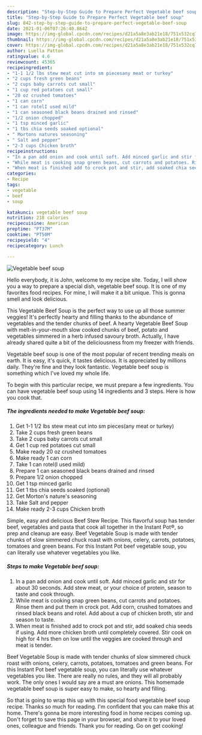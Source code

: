 ```yaml
---
description: "Step-by-Step Guide to Prepare Perfect Vegetable beef soup"
title: "Step-by-Step Guide to Prepare Perfect Vegetable beef soup"
slug: 842-step-by-step-guide-to-prepare-perfect-vegetable-beef-soup
date: 2021-01-06T07:26:40.864Z
image: https://img-global.cpcdn.com/recipes/d21a5a8e3ab21e18/751x532cq70/vegetable-beef-soup-recipe-main-photo.jpg
thumbnail: https://img-global.cpcdn.com/recipes/d21a5a8e3ab21e18/751x532cq70/vegetable-beef-soup-recipe-main-photo.jpg
cover: https://img-global.cpcdn.com/recipes/d21a5a8e3ab21e18/751x532cq70/vegetable-beef-soup-recipe-main-photo.jpg
author: Luella Patton
ratingvalue: 4.6
reviewcount: 45365
recipeingredient:
- "1-1 1/2 lbs stew meat cut into sm piecesany meat or turkey"
- "2 cups fresh green beans"
- "2 cups baby carrots cut small"
- "1 cup red potatoes cut small"
- "20 oz crushed tomatoes"
- "1 can corn"
- "1 can rotelI used mild"
- "1 can seasoned black beans drained and rinsed"
- "1/2 onion chopped"
- "1 tsp minced garlic"
- "1 tbs chia seeds soaked optional"
- " Mortons natures seasoning"
- " Salt and pepper"
- "2-3 cups Chicken broth"
recipeinstructions:
- "In a pan add onion and cook until soft. Add minced garlic and stir for about 30 seconds. Add stew meat, or your choice of protein, season to taste and cook through."
- "While meat is cooking snap green beans, cut carrots and potatoes. Rinse them and put them in crock pot. Add corn, crushed tomatoes and rinsed black beans and rotel. Add about a cup of chicken broth, stir and season to taste."
- "When meat is finished add to crock pot and stir, add soaked chia seeds if using. Add more chicken broth until completely covered. Stir cook on high for 4 hrs then on low until the veggies are cooked through and meat is tender."
categories:
- Recipe
tags:
- vegetable
- beef
- soup

katakunci: vegetable beef soup 
nutrition: 218 calories
recipecuisine: American
preptime: "PT37M"
cooktime: "PT50M"
recipeyield: "4"
recipecategory: Lunch

---
```



![Vegetable beef soup](https://img-global.cpcdn.com/recipes/d21a5a8e3ab21e18/751x532cq70/vegetable-beef-soup-recipe-main-photo.jpg)

Hello everybody, it is John, welcome to my recipe site. Today, I will show you a way to prepare a special dish, vegetable beef soup. It is one of my favorites food recipes. For mine, I will make it a bit unique. This is gonna smell and look delicious.

This Vegetable Beef Soup is the perfect way to use up all those summer veggies! It&#39;s perfectly hearty and filling thanks to the abundance of vegetables and the tender chunks of beef. A hearty Vegetable Beef Soup with melt-in-your-mouth slow cooked chunks of beef, potato and vegetables simmered in a herb infused savoury broth. Actually, I have already shared quite a bit of the deliciousness from my freezer with friends.

Vegetable beef soup is one of the most popular of recent trending meals on earth. It is easy, it's quick, it tastes delicious. It is appreciated by millions daily. They're fine and they look fantastic. Vegetable beef soup is something which I've loved my whole life.


To begin with this particular recipe, we must prepare a few ingredients. You can have vegetable beef soup using 14 ingredients and 3 steps. Here is how you cook that.

<!--inarticleads1-->

##### The ingredients needed to make Vegetable beef soup:

1. Get 1-1 1/2 lbs stew meat cut into sm pieces(any meat or turkey)
1. Take 2 cups fresh green beans
1. Take 2 cups baby carrots cut small
1. Get 1 cup red potatoes cut small
1. Make ready 20 oz crushed tomatoes
1. Make ready 1 can corn
1. Take 1 can rotel(I used mild)
1. Prepare 1 can seasoned black beans drained and rinsed
1. Prepare 1/2 onion chopped
1. Get 1 tsp minced garlic
1. Get 1 tbs chia seeds soaked (optional)
1. Get  Morton&#39;s nature&#39;s seasoning
1. Take  Salt and pepper
1. Make ready 2-3 cups Chicken broth


Simple, easy and delicious Beef Stew Recipe. This flavorful soup has tender beef, vegetables and pasta that cook all together in the Instant Pot®, so prep and cleanup are easy. Beef Vegetable Soup is made with tender chunks of slow simmered chuck roast with onions, celery, carrots, potatoes, tomatoes and green beans. For this Instant Pot beef vegetable soup, you can literally use whatever vegetables you like. 

<!--inarticleads2-->

##### Steps to make Vegetable beef soup:

1. In a pan add onion and cook until soft. Add minced garlic and stir for about 30 seconds. Add stew meat, or your choice of protein, season to taste and cook through.
1. While meat is cooking snap green beans, cut carrots and potatoes. Rinse them and put them in crock pot. Add corn, crushed tomatoes and rinsed black beans and rotel. Add about a cup of chicken broth, stir and season to taste.
1. When meat is finished add to crock pot and stir, add soaked chia seeds if using. Add more chicken broth until completely covered. Stir cook on high for 4 hrs then on low until the veggies are cooked through and meat is tender.


Beef Vegetable Soup is made with tender chunks of slow simmered chuck roast with onions, celery, carrots, potatoes, tomatoes and green beans. For this Instant Pot beef vegetable soup, you can literally use whatever vegetables you like. There are really no rules, and they will all probably work. The only ones I would say are a must are onions. This homemade vegetable beef soup is super easy to make, so hearty and filling. 

So that is going to wrap this up with this special food vegetable beef soup recipe. Thanks so much for reading. I'm confident that you can make this at home. There's gonna be more interesting food in home recipes coming up. Don't forget to save this page in your browser, and share it to your loved ones, colleague and friends. Thank you for reading. Go on get cooking!

